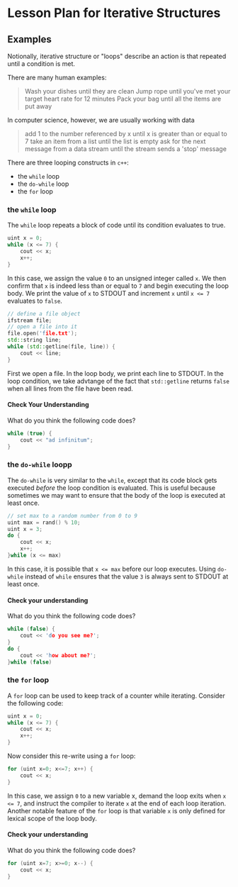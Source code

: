 
# Lesson Plan for Iterative Structures

## Examples

Notionally, iterative structure or "loops" describe an action is that repeated until a condition is met.

There are many human examples:

> Wash your dishes until they are clean
> Jump rope until you've met your target heart rate for 12 minutes
> Pack your bag until all the items are put away

In computer science, however, we are usually working with data

> add 1 to the number referenced by x until x is greater than or equal to 7
> take an item from a list until the list is empty
> ask for the next message from a data stream until the stream sends a 'stop' message

There are three looping constructs in `c++`:

* the `while` loop
* the `do-while` loop
* the `for` loop

### the `while` loop

The `while` loop repeats a block of code until its condition evaluates to true.

```cpp
uint x = 0;
while (x <= 7) {
	cout << x;
	x++;
}
```

In this case, we assign the value `0` to an unsigned integer called `x`. We then confirm that `x` is indeed less than or equal to `7` and begin executing the loop body. We print the value of `x` to STDOUT and increment `x` until `x <= 7` evaluates to `false`.

```cpp
// define a file object
ifstream file;
// open a file into it
file.open('file.txt');
std::string line;
while (std::getline(file, line)) {
	cout << line;
}
```

First we open a file. In the loop body, we print each line to STDOUT. In the loop condition, we take advtange of the fact that `std::getline` returns `false` when all lines from the file have been read.

#### Check Your Understanding

What do you think the following code does?

```cpp
while (true) {
	cout << "ad infinitum";
}
```

### the `do-while` loopp

The `do-while` is very similar to the `while`, except that its code block gets executed _before_ the loop condition is evaluated. This is useful because sometimes we may want to ensure that the body of the loop is executed at least once.

```cpp
// set max to a random number from 0 to 9
uint max = rand() % 10;
uint x = 3;
do {
	cout << x;
	x++;
}while (x <= max)
```

In this case, it is possible that `x <= max` before our loop executes. Using `do-while` instead of `while` ensures that the value `3` is always sent to STDOUT at least once.

#### Check your understanding

What do you think the following code does?

```cpp
while (false) {
	cout << 'do you see me?';
}
do {
	cout << 'how about me?';
}while (false)
```

### the `for` loop

A `for` loop can be used to keep track of a counter while iterating. Consider the following code:

```cpp
uint x = 0;
while (x <= 7) {
	cout << x;
	x++;
}
```

Now consider this re-write using a `for` loop:

```cpp
for (uint x=0; x<=7; x++) {
	cout << x;
}
```

In this case, we assign `0` to a new variable x, demand the loop exits when `x <= 7`, and instruct the compiler to iterate `x` at the end of each loop iteration. Another notable feature of the `for` loop is that variable `x` is only defined for lexical scope of the loop body.

#### Check your understanding

What do you think the following code does?

```cpp
for (uint x=7; x>=0; x--) {
	cout << x;
}
```
